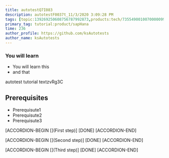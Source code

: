 ```yaml
---
title: autotestQ7I083
description: autotestF0037t_11/3/2020 3:09:28 PM
tags: [topic:139269250608756787992873,products:tech/73554900100700000996,tutorial:experience/advanced]
primary_tag: tutorial:product/sapHana
time: 236
author_profile: https://github.com/ksAutotests
author_name: ksAutotests
---
```

### You will learn
- You will learn this
- and that

autotest tutorial textzvRg3C

## Prerequisites
- Prerequisute1
- Prerequisute2
- Prerequisute3

[ACCORDION-BEGIN [](First step)]
[DONE]
[ACCORDION-END]

[ACCORDION-BEGIN [](Second step)]
[DONE]
[ACCORDION-END]

[ACCORDION-BEGIN [](Third step)]
[DONE]
[ACCORDION-END]

